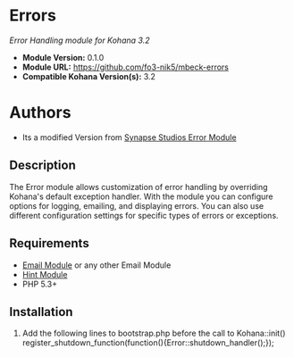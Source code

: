# Errors

*Error Handling module for Kohana 3.2*

- **Module Version:** 0.1.0
- **Module URL:** <https://github.com/fo3-nik5/mbeck-errors>
- **Compatible Kohana Version(s):** 3.2

# Authors
- Its a modified Version from [Synapse Studios Error Module](https://github.com/synapsestudios/kohana-errors)

## Description

The Error module allows customization of error handling by overriding Kohana's
default exception handler.  With the module you can configure options for
logging, emailing, and displaying errors.  You can also use different
configuration settings for specific types of errors or exceptions.

## Requirements

- [Email Module](https://github.com/fo3-nik5/email) or any other Email Module
- [Hint Module](https://github.com/fo3-nik5/kohana-hint)
- PHP 5.3+

## Installation

1. Add the following lines to bootstrap.php before the call to Kohana::init()
    register_shutdown_function(function(){Error::shutdown_handler();});
